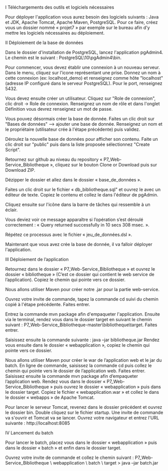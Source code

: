 I Téléchargements des outils et logiciels nécessaires 

Pour déployer l'application vous aurez besoin des logiciels suivants :
Java et JDK, Apache Tomcat, Apache Maven, PostgreSQL. 
Pour ce faire, créez vous un dossier nommé « projet7 » par exemple sur le bureau afin d’y mettre les logiciels nécessaires au déploiement.

II Déploiement de la base de données

Dans le dossier d'installation de PostgreSQL, lancez l'application pgAdmin4. Le chemin est le suivant : PostgreSQL\10\pgAdmin4\bin.

Pour commencer, vous devez établir une connexion à un nouveau serveur. Dans le menu, cliquez sur l'icone représentant une prise. Donnez un nom à cette connexion (ex: localhost_demo) et renseignez comme hôte "localhost"(adresse IP configuré dans le serveur PostgreSQL). Pour le port, renseignez 5432.

Vous devez ensuite créer un utilisateur. Cliquez sur "Role de connexion", clic droit -> Role de connexion. Renseignez un nom de rôle et dans l'onglet Définition vous devrez renseignez un mot de passe.

Vous pouvez désormais créer la base de donnée. Faites un clic droit sur "Bases de données" --> ajouter une base de donnée. Renseignez un nom et le propriétaire (utilisateur crée à l'étape précédente) puis validez.

Déroulez la nouvelle base de données pour afficher son contenu. Faite un clic droit sur "public" puis dans la liste proposée sélectionnez "Create Script".

Retournez sur github au niveau du repository « P7_Web-Service_Bibliotheque », cliquez sur le bouton Clone or Download puis sur Download ZIP.

Dézipper le dossier et allez dans le dossier « base_de_données ».

Faites un clic droit sur le fichier « db_bibliotheque.sql" et ouvrez le avec un éditeur de texte. Copiez le contenu et collez le dans l'éditeur de pgAdmin.

Cliquez ensuite sur l'icône dans la barre de tâches qui ressemble à un éclair.

Vous deviez voir ce message apparaître si l’opération s’est déroulé correctement :
« Query returned successfully in 10 secs 308 msec. ».

Répétez ce processus avec le fichier « jeu_de_données.dsl ».

Maintenant que vous avez crée la base de donnée, il va falloir déployer l'application.

III Déploiement de l’application

Retournez dans le dossier « P7_Web-Service_Bibliotheque » et ouvrez le dossier « bibliotheque » (C’est ce dossier qui contient le web service de l’application). Copiez le chemin qui pointe vers ce dossier.

Nous allons utiliser Maven pour créer notre .jar pour la partie web-service.

Ouvrez votre invite de commande, tapez la commande cd suivi du chemin copié à l'étape précédente. Faites entrer.

Entrez la commande mvn package afin d'empaqueter l'application.
Ensuite via le terminal, rendez vous dans le dossier target en suivant le chemin suivant : P7_Web-Service_Bibliotheque-master\bibliotheque\target. Faites entrer.

Saisissez ensuite la commande suivante : java –jar bibliotheque.jar
Rendez vous ensuite dans le dossier « webapplication », copiez le chemin qui pointe vers ce dossier.

Nous allons utiliser Maven pour créer le war de l’application web et le jar du batch.
En ligne de commande, saisissez la commande cd puis collez le chemin qui pointe vers le dossier de l’application web. Faites entrer.
Saisissez ensuite la commande mvn package afin d’empaqueter l’application web.
Rendez vous dans le dossier « P7_Web-Service_Bibliotheque » puis ouvrez le dossier « webapplication » puis dans le dossier target. 
Copiez le fichier « webapplication.war » et collez le dans le dossier « webapps » de Apache Tomcat.

Pour lancer le serveur Tomcat, revenez dans le dossier précédent et ouvrez le dossier bin. Double cliquez sur le fichier startup.
Une invite de commande va s'ouvrir et Tomcat va se lancer.
Ouvrez votre navigateur et entrez l'URL suivante : http://localhost:8085

IV Lancement du batch

Pour lancer le batch, placez vous dans le dossier « webapplication » puis dans le dossier « batch » et enfin dans le dossier target.

Ouvrez votre invite de commande et collez le chemin suivant : P7_Web-Service_Bibliotheque \ webapplication \ batch \ target > java –jar batch.jar











